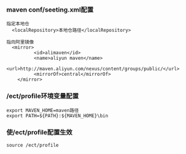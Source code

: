 ### maven conf/seeting.xml配置
~~~
指定本地仓
  <localRepository>本地仓路径</localRepository>

指向阿里镜像
  <mirror>
          <id>alimaven</id>
          <name>aliyun maven</name>
          <url>http://maven.aliyun.com/nexus/content/groups/public/</url>
          <mirrorOf>central</mirrorOf>        
    </mirror>
~~~
### /ect/profile环境变量配置
~~~
export MAVEN_HOME=maven路径
export PATH=${PATH}:${MAVEN_HOME}\bin
~~~
### 使/ect/profile配置生效
~~~
source /ect/profile
~~~

